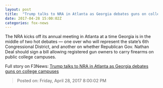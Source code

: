 ```yaml
---
layout: post
title:  "Trump talks to NRA in Atlanta as Georgia debates guns on college campuses"
date: 2017-04-28 15:00:02Z
categories: fox-news
---
```


The NRA kicks off its annual meeting in Atlanta at a time Georgia is in the middle of two hot debates — one over who will represent the state’s 6th Congressional District, and another on whether Republican Gov. Nathan Deal should sign a bill allowing registered gun owners to carry firearms on public college campuses.


Full story on F3News: [Trump talks to NRA in Atlanta as Georgia debates guns on college campuses](http://www.f3nws.com/n/m3j4SB)

> Posted on: Friday, April 28, 2017 8:00:02 PM
